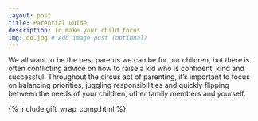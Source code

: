 ```yaml
---
layout: post
title: Parential Guide
description: To make your child focus
img: do.jpg # Add image post (optional)
---
```

We all want to be the best parents we can be for our children, but there is often conflicting advice on how to raise a kid who is confident, kind and successful. Throughout the circus act of parenting, it’s important to focus on balancing priorities, juggling responsibilities and quickly flipping between the needs of your children, other family members and yourself.


{% include gift_wrap_comp.html %}